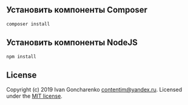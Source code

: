 ## Установить компоненты Composer
```
composer install
```

## Установить компоненты NodeJS
```
npm install
```

## License

Copyright (c) 2019 Ivan Goncharenko contentim@yandex.ru. Licensed under the [MIT license](https://opensource.org/licenses/MIT).
